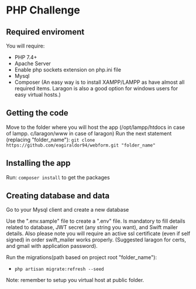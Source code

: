 # PHP Challenge

## Required enviroment

You will require:
* PHP 7.4+
* Apache Server
* Enable php sockets extension on php.ini file
* Mysql
* Composer
(An easy way is to install XAMPP/LAMPP as have almost all required items. Laragon is also a good option for windows users for easy virtual hosts.)

## Getting the code

Move to the folder where you will host the app (/opt/lampp/htdocs in case of lampp. c/laragon/www in case of laragon)
Run the next statement (replacing "folder_name"):
`git clone https://github.com/eagiraldor94/webform.git "folder_name"`

## Installing the app

Run: `composer install` to get the packages

## Creating database and data

Go to your Mysql client and create a new database

Use the ".env.sample" file to create a ".env" file. Is mandatory to fill details related to database, JWT secret (any string you want), and Swift mailer details. Also please note you will require an active ssl certificate (even if self signed) in order swift_mailer works properly. (Suggested laragon for certs, and gmail with application password).

Run the migrations(path based on project root "folder_name"):
* `php artisan migrate:refresh --seed`

Note: remember to setup you virtual host at public folder.
